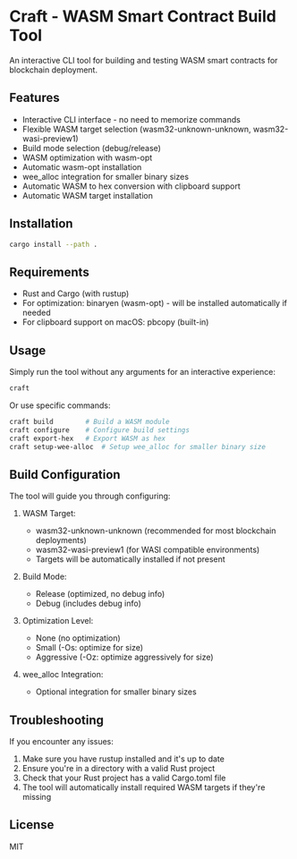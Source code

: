 # Craft - WASM Smart Contract Build Tool

An interactive CLI tool for building and testing WASM smart contracts for blockchain deployment.

## Features

- Interactive CLI interface - no need to memorize commands
- Flexible WASM target selection (wasm32-unknown-unknown, wasm32-wasi-preview1)
- Build mode selection (debug/release)
- WASM optimization with wasm-opt
- Automatic wasm-opt installation
- wee_alloc integration for smaller binary sizes
- Automatic WASM to hex conversion with clipboard support
- Automatic WASM target installation

## Installation

```bash
cargo install --path .
```

## Requirements

- Rust and Cargo (with rustup)
- For optimization: binaryen (wasm-opt) - will be installed automatically if needed
- For clipboard support on macOS: pbcopy (built-in)

## Usage

Simply run the tool without any arguments for an interactive experience:

```bash
craft
```

Or use specific commands:

```bash
craft build        # Build a WASM module
craft configure    # Configure build settings
craft export-hex   # Export WASM as hex
craft setup-wee-alloc  # Setup wee_alloc for smaller binary size
```

## Build Configuration

The tool will guide you through configuring:

1. WASM Target:
   - wasm32-unknown-unknown (recommended for most blockchain deployments)
   - wasm32-wasi-preview1 (for WASI compatible environments)
   - Targets will be automatically installed if not present

2. Build Mode:
   - Release (optimized, no debug info)
   - Debug (includes debug info)

3. Optimization Level:
   - None (no optimization)
   - Small (-Os: optimize for size)
   - Aggressive (-Oz: optimize aggressively for size)

4. wee_alloc Integration:
   - Optional integration for smaller binary sizes

## Troubleshooting

If you encounter any issues:

1. Make sure you have rustup installed and it's up to date
2. Ensure you're in a directory with a valid Rust project
3. Check that your Rust project has a valid Cargo.toml file
4. The tool will automatically install required WASM targets if they're missing

## License

MIT